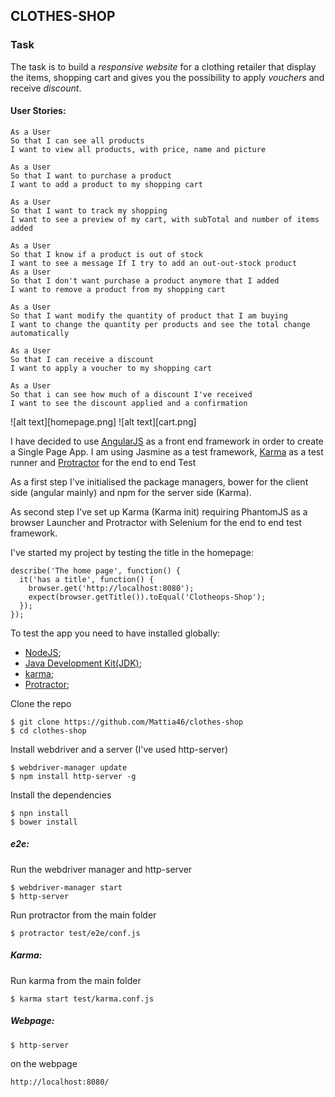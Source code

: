 ## CLOTHES-SHOP

### Task
The task is to build a *responsive website* for a clothing retailer that display the items, shopping cart and gives you the possibility to apply *vouchers* and receive *discount*.

#### User Stories:
```
As a User
So that I can see all products
I want to view all products, with price, name and picture

As a User
So that I want to purchase a product
I want to add a product to my shopping cart

As a User
So that I want to track my shopping
I want to see a preview of my cart, with subTotal and number of items added

As a User
So that I know if a product is out of stock
I want to see a message If I try to add an out-out-stock product
As a User
So that I don't want purchase a product anymore that I added
I want to remove a product from my shopping cart

As a User
So that I want modify the quantity of product that I am buying
I want to change the quantity per products and see the total change automatically

As a User
So that I can receive a discount
I want to apply a voucher to my shopping cart

As a User 
So that i can see how much of a discount I've received
I want to see the discount applied and a confirmation
```

![alt text][homepage.png]
![alt text][cart.png]


I have decided to use [AngularJS](https://angularjs.org/) as a front end framework in order to create a Single Page App.
I am using Jasmine as a test framework, [Karma](https://karma-runner.github.io/0.13/index.html) as a test runner and [Protractor](http://angular.github.io/protractor/#/) for the end to end Test

As a first step I've initialised the package managers, bower for the client side (angular mainly) and npm for the server side (Karma).

As second step I've set up Karma (Karma init) requiring PhantomJS as a browser
Launcher and Protractor with Selenium for the end to end test framework.

I've started my project by testing the title in the homepage:
```
describe('The home page', function() {
  it('has a title', function() {
    browser.get('http://localhost:8080');
    expect(browser.getTitle()).toEqual('Clotheops-Shop');
  });
});
```
To test the app you need to have installed globally:
 - [NodeJS](https://nodejs.org/en/);
 - [Java Development
Kit(JDK)](http://www.oracle.com/technetwork/java/javase/downloads/index.html);
 - [karma](https://karma-runner.github.io/0.13/index.html);
 - [Protractor](http://angular.github.io/protractor/#/);

Clone the repo
```
$ git clone https://github.com/Mattia46/clothes-shop
$ cd clothes-shop
```

 Install webdriver and a server (I've used http-server)
  ```
$ webdriver-manager update
$ npm install http-server -g
  ```
  Install the dependencies
```
$ npn install
$ bower install
```

##### e2e:

  Run the webdriver manager and http-server
```
$ webdriver-manager start
$ http-server
```
  Run protractor from the main folder
  ```
$ protractor test/e2e/conf.js
  ```

##### Karma:
  Run karma from the main folder
```
$ karma start test/karma.conf.js
  ```

##### Webpage:
  ```
$ http-server  
  ```
on the webpage 
```
http://localhost:8080/
```
